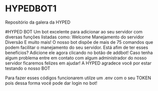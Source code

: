 # HYPEDBOT1
Repositório da galera da HYPED

#HYPED BOT Um bot excelente para adicionar ao seu servidor com diversas funções listadas como: Welcome Manejamento do servidor Diversão E muito mais!
O nosso bot dispõe de mais de 75 comandos que podem facilitar o manejamento do seu servidor.
Está afim de ter esses benefícios? Adicione ele agora clicando no botão de addbot! Caso tenha algum problema entre em contato com algum administrador do nosso servidor ficaremos felizes em ajudar! A HYPED agradece você por estar testando o nosso BOT

Para fazer esses códigos funcionarem utilze um .env com o seu TOKEN  pois dessa forma você  pode dar login no bot!
